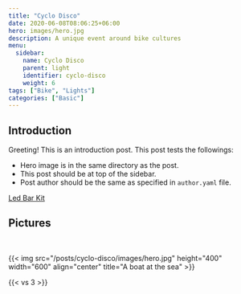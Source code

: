 ```yaml
---
title: "Cyclo Disco"
date: 2020-06-08T08:06:25+06:00
hero: images/hero.jpg
description: A unique event around bike cultures
menu:
  sidebar:
    name: Cyclo Disco
    parent: light
    identifier: cyclo-disco
    weight: 6
tags: ["Bike", "Lights"]
categories: ["Basic"]
---
```


## Introduction

Greeting! This is an introduction post. This post tests the followings:

- Hero image is in the same directory as the post.
- This post should be at top of the sidebar.
- Post author should be the same as specified in `author.yaml` file.

[Led Bar Kit](/posts/introduction)

## Pictures

<br>

{{< img src="/posts/cyclo-disco/images/hero.jpg" height="400" width="600" align="center" title="A boat at the sea" >}}

{{< vs 3 >}}